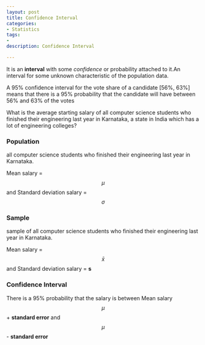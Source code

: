 ```yaml
---
layout: post
title: Confidence Interval
categories: 
- Statistics
tags:
- 
description: Confidence Interval

---   
```


It is an **interval** with some *confidence* or probability attached to it.An interval for some unknown characteristic of the population data.  

A 95% confidence interval for the vote share of a candidate  [56%, 63%] means that there is a 95% probability that the candidate will have between 56% and 63% of the votes  

What is the average starting salary of all computer science  students who finished their engineering last year in Karnataka, a state in India which has a lot of engineering colleges?  

### Population  

all computer science  students who finished their engineering last year in Karnataka.  

Mean salary = $$\mu$$ and Standard deviation salary  = $$\sigma$$  

### Sample

sample of all computer science  students who finished their engineering last year in Karnataka.  

Mean salary = $$\bar x$$ and Standard deviation salary  = **s**  

### Confidence Interval  

There is a 95% probability that the salary is between Mean salary $$\mu$$ + **standard error** and $$\mu$$ - **standard error**  
